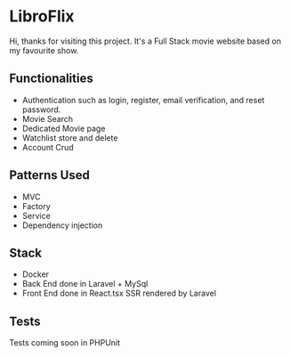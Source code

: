 # LibroFlix

Hi, thanks for visiting this project. It's a Full Stack movie website based on my favourite show.

## Functionalities

- Authentication such as login, register, email verification, and reset password.
- Movie Search
- Dedicated Movie page
- Watchlist store and delete
- Account Crud



## Patterns Used

- MVC
- Factory
- Service
- Dependency injection

## Stack
- Docker
- Back End done in Laravel + MySql
- Front End done in React.tsx SSR rendered by Laravel

## Tests

Tests coming soon in PHPUnit
